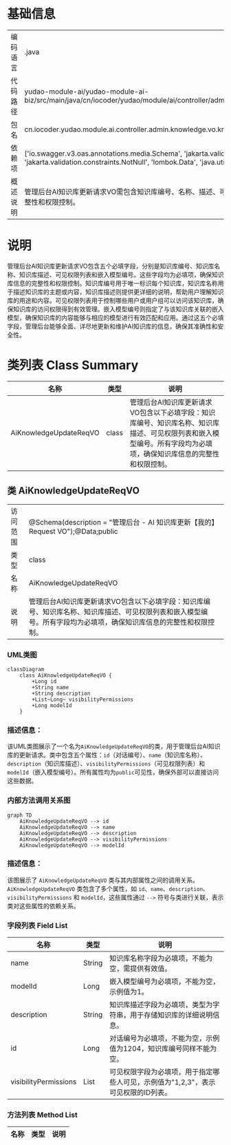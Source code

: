 # 基础信息

|      |      |
|------|------|
| 编码语言 | .java |
| 代码路径 | yudao-module-ai/yudao-module-ai-biz/src/main/java/cn/iocoder/yudao/module/ai/controller/admin/knowledge/vo/knowledge/AiKnowledgeUpdateReqVO.java |
| 包名 | cn.iocoder.yudao.module.ai.controller.admin.knowledge.vo.knowledge |
| 依赖项 | ['io.swagger.v3.oas.annotations.media.Schema', 'jakarta.validation.constraints.NotBlank', 'jakarta.validation.constraints.NotNull', 'lombok.Data', 'java.util.List'] |
| 概述说明 | 管理后台AI知识库更新请求VO需包含知识库编号、名称、描述、可见权限列表和嵌入模型编号，所有字段均为必填，以确保信息完整性和权限控制。 |

# 说明

管理后台AI知识库更新请求VO包含五个必填字段，分别是知识库编号、知识库名称、知识库描述、可见权限列表和嵌入模型编号。这些字段均为必填项，确保知识库信息的完整性和权限控制。知识库编号用于唯一标识每个知识库，知识库名称用于描述知识库的主题或内容，知识库描述则提供更详细的说明，帮助用户理解知识库的用途和内容。可见权限列表用于控制哪些用户或用户组可以访问该知识库，确保知识库的访问权限得到有效管理。嵌入模型编号则指定了与该知识库关联的嵌入模型，确保知识库的内容能够与相应的模型进行有效匹配和应用。通过这五个必填字段，管理后台能够全面、详尽地更新和维护AI知识库的信息，确保其准确性和安全性。

# 类列表 Class Summary

| 名称   | 类型  | 说明 |
|-------|------|-------------|
| AiKnowledgeUpdateReqVO | class | 管理后台AI知识库更新请求VO包含以下必填字段：知识库编号、知识库名称、知识库描述、可见权限列表和嵌入模型编号。所有字段均为必填项，确保知识库信息的完整性和权限控制。 |



## 类 AiKnowledgeUpdateReqVO

|      |      |
|------|------|
| 访问范围 | @Schema(description = "管理后台 - AI 知识库更新【我的】 Request VO");@Data;public |
| 类型 | class |
| 名称 | AiKnowledgeUpdateReqVO |
| 说明 | 管理后台AI知识库更新请求VO包含以下必填字段：知识库编号、知识库名称、知识库描述、可见权限列表和嵌入模型编号。所有字段均为必填项，确保知识库信息的完整性和权限控制。 |


### UML类图

```mermaid
classDiagram
    class AiKnowledgeUpdateReqVO {
        +Long id
        +String name
        +String description
        +List~Long~ visibilityPermissions
        +Long modelId
    }
```

### 描述信息：
该UML类图展示了一个名为`AiKnowledgeUpdateReqVO`的类，用于管理后台AI知识库的更新请求。类中包含五个属性：`id`（对话编号）、`name`（知识库名称）、`description`（知识库描述）、`visibilityPermissions`（可见权限列表）和`modelId`（嵌入模型编号）。所有属性均为`public`可见性，确保外部可以直接访问这些数据。


### 内部方法调用关系图

```mermaid
graph TD
    AiKnowledgeUpdateReqVO --> id
    AiKnowledgeUpdateReqVO --> name
    AiKnowledgeUpdateReqVO --> description
    AiKnowledgeUpdateReqVO --> visibilityPermissions
    AiKnowledgeUpdateReqVO --> modelId
```

### 描述信息：
该图展示了 `AiKnowledgeUpdateReqVO` 类与其内部属性之间的调用关系。`AiKnowledgeUpdateReqVO` 类包含了多个属性，如 `id`、`name`、`description`、`visibilityPermissions` 和 `modelId`，这些属性通过 `-->` 符号与类进行关联，表示类对这些属性的依赖关系。

### 字段列表 Field List

| 名称  | 类型  | 说明 |
|-------|-------|------|
| name | String | 知识库名称字段为必填项，不能为空，需提供有效值。 |
| modelId | Long | 嵌入模型编号为必填项，不能为空，示例值为1。 |
| description | String | 知识库描述字段为必填项，类型为字符串，用于存储知识库的详细说明信息。 |
| id | Long | 对话编号为必填项，不能为空，示例值为1204，知识库编号同样不能为空。 |
| visibilityPermissions | List<Long> | 可见权限字段为必填项，用于指定哪些人可见，示例值为"1,2,3"，表示可见权限的ID列表。 |

### 方法列表 Method List

| 名称  | 类型  | 说明 |
|-------|-------|------|




